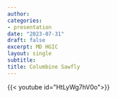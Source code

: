 ```yaml
---
author: 
categories:
- presentation
date: "2023-07-31"
draft: false
excerpt: MD HGIC 
layout: single
subtitle: 
title: Columbine Sawfly
---
```


{{< youtube id="HtLyWg7hV0o">}}
